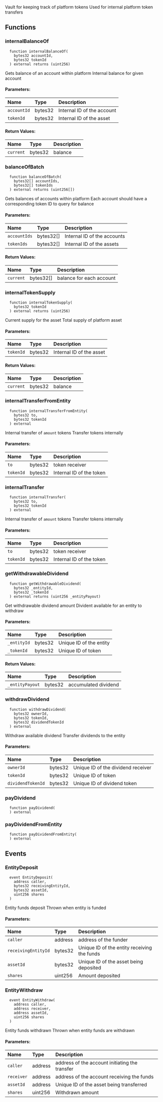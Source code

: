 Vault for keeping track of platform tokens
Used for internal platform token transfers
## Functions
### internalBalanceOf
```solidity
  function internalBalanceOf(
    bytes32 accountId,
    bytes32 tokenId
  ) external returns (uint256)
```
Gets balance of an account within platform
Internal balance for given account
#### Parameters:
| Name | Type | Description                                                          |
| :--- | :--- | :------------------------------------------------------------------- |
|`accountId` | bytes32 | Internal ID of the account
|`tokenId` | bytes32 | Internal ID of the asset
#### Return Values:
| Name                           | Type          | Description                                                                  |
| :----------------------------- | :------------ | :--------------------------------------------------------------------------- |
|`current`| bytes32 | balance
### balanceOfBatch
```solidity
  function balanceOfBatch(
    bytes32[] accountIds,
    bytes32[] tokenIds
  ) external returns (uint256[])
```
Gets balances of accounts within platform
Each account should have a corresponding token ID to query for balance
#### Parameters:
| Name | Type | Description                                                          |
| :--- | :--- | :------------------------------------------------------------------- |
|`accountIds` | bytes32[] | Internal ID of the accounts
|`tokenIds` | bytes32[] | Internal ID of the assets
#### Return Values:
| Name                           | Type          | Description                                                                  |
| :----------------------------- | :------------ | :--------------------------------------------------------------------------- |
|`current`| bytes32[] | balance for each account
### internalTokenSupply
```solidity
  function internalTokenSupply(
    bytes32 tokenId
  ) external returns (uint256)
```
Current supply for the asset
Total supply of platform asset
#### Parameters:
| Name | Type | Description                                                          |
| :--- | :--- | :------------------------------------------------------------------- |
|`tokenId` | bytes32 | Internal ID of the asset
#### Return Values:
| Name                           | Type          | Description                                                                  |
| :----------------------------- | :------------ | :--------------------------------------------------------------------------- |
|`current`| bytes32 | balance
### internalTransferFromEntity
```solidity
  function internalTransferFromEntity(
    bytes32 to,
    bytes32 tokenId
  ) external
```
Internal transfer of `amount` tokens
Transfer tokens internally
#### Parameters:
| Name | Type | Description                                                          |
| :--- | :--- | :------------------------------------------------------------------- |
|`to` | bytes32 | token receiver
|`tokenId` | bytes32 | Internal ID of the token
### internalTransfer
```solidity
  function internalTransfer(
    bytes32 to,
    bytes32 tokenId
  ) external
```
Internal transfer of `amount` tokens
Transfer tokens internally
#### Parameters:
| Name | Type | Description                                                          |
| :--- | :--- | :------------------------------------------------------------------- |
|`to` | bytes32 | token receiver
|`tokenId` | bytes32 | Internal ID of the token
### getWithdrawableDividend
```solidity
  function getWithdrawableDividend(
    bytes32 _entityId,
    bytes32 _tokenId
  ) external returns (uint256 _entityPayout)
```
Get withdrawable dividend amount
Divident available for an entity to withdraw
#### Parameters:
| Name | Type | Description                                                          |
| :--- | :--- | :------------------------------------------------------------------- |
|`_entityId` | bytes32 | Unique ID of the entity
|`_tokenId` | bytes32 | Unique ID of token
#### Return Values:
| Name                           | Type          | Description                                                                  |
| :----------------------------- | :------------ | :--------------------------------------------------------------------------- |
|`_entityPayout`| bytes32 | accumulated dividend
### withdrawDividend
```solidity
  function withdrawDividend(
    bytes32 ownerId,
    bytes32 tokenId,
    bytes32 dividendTokenId
  ) external
```
Withdraw available dividend
Transfer dividends to the entity
#### Parameters:
| Name | Type | Description                                                          |
| :--- | :--- | :------------------------------------------------------------------- |
|`ownerId` | bytes32 | Unique ID of the dividend receiver
|`tokenId` | bytes32 | Unique ID of token
|`dividendTokenId` | bytes32 | Unique ID of dividend token
### payDividend
```solidity
  function payDividend(
  ) external
```
### payDividendFromEntity
```solidity
  function payDividendFromEntity(
  ) external
```
## Events
### EntityDeposit
```solidity
  event EntityDeposit(
    address caller,
    bytes32 receivingEntityId,
    bytes32 assetId,
    uint256 shares
  )
```
Entity funds deposit
Thrown when entity is funded
#### Parameters:
| Name                           | Type          | Description                                    |
| :----------------------------- | :------------ | :--------------------------------------------- |
|`caller`| address | address of the funder
|`receivingEntityId`| bytes32 | Unique ID of the entity receiving the funds
|`assetId`| bytes32 | Unique ID of the asset being deposited
|`shares`| uint256 | Amount deposited
### EntityWithdraw
```solidity
  event EntityWithdraw(
    address caller,
    address receiver,
    address assetId,
    uint256 shares
  )
```
Entity funds withdrawn
Thrown when entity funds are withdrawn
#### Parameters:
| Name                           | Type          | Description                                    |
| :----------------------------- | :------------ | :--------------------------------------------- |
|`caller`| address | address of the account initiating the transfer
|`receiver`| address | address of the account receiving the funds
|`assetId`| address | Unique ID of the asset being transferred
|`shares`| uint256 | Withdrawn amount
